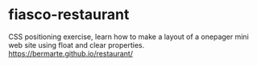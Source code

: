 # fiasco-restaurant
CSS positioning exercise, learn how to make a layout of a onepager mini web site using float and clear properties.
https://bermarte.github.io/restaurant/
